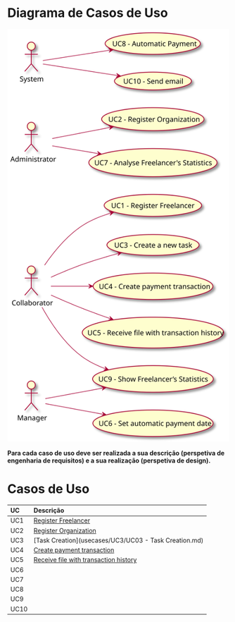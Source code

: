 # Diagrama de Casos de Uso

![Diagrama de Casos de Uso](DUC.svg)

**Para cada caso de uso deve ser realizada a sua descrição (perspetiva de engenharia de requisitos) e a sua realização (perspetiva de design).**

# Casos de Uso
| UC  | Descrição                                                               |                   
|:----|:------------------------------------------------------------------------|
| UC1 | [Register Freelancer](usecases/UC1/UC01_RegisterFreelancer.md)   |
| UC2 | [Register Organization](usecases/UC2/UC2_RegisterOrganization.md)|
| UC3 | [Task Creation](usecases/UC3/UC03 - Task Creation.md)|
| UC4 | [Create payment transaction](usecases/UC4/UC_4_CreatePaymentTransaction.md)|
| UC5 | [Receive file with transaction history](usecases/UC5/UC5_ReceiveFileWithTransactionHistory.md) |
| UC6 | []()|
| UC7 | []()|
| UC8 | []()|
| UC9 | []()|
| UC10 | []()|